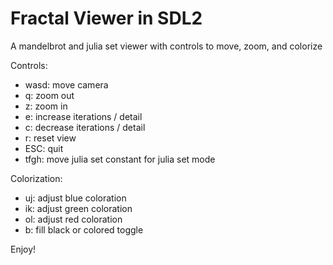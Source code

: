 # Fractal Viewer in SDL2
 A mandelbrot and julia set viewer with controls to move, zoom, and colorize

Controls:
- wasd:       move camera
- q:          zoom out
- z:          zoom in
- e:          increase iterations / detail
- c:          decrease iterations / detail
- r:          reset view
- ESC:        quit
- tfgh:       move julia set constant for julia set mode

Colorization:
- uj:         adjust blue coloration
- ik:         adjust green coloration
- ol:         adjust red coloration
- b:          fill black or colored toggle

Enjoy!